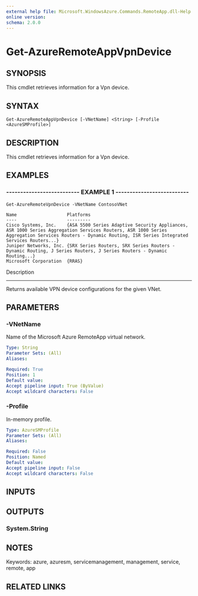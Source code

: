 ```yaml
---
external help file: Microsoft.WindowsAzure.Commands.RemoteApp.dll-Help.xml
online version: 
schema: 2.0.0
---
```


# Get-AzureRemoteAppVpnDevice
## SYNOPSIS
This cmdlet retrieves information for a Vpn device.

## SYNTAX

```
Get-AzureRemoteAppVpnDevice [-VNetName] <String> [-Profile <AzureSMProfile>]
```

## DESCRIPTION
This cmdlet retrieves information for a Vpn device.

## EXAMPLES

### -------------------------- EXAMPLE 1 --------------------------
```
Get-AzureRemoteVpnDevice -VNetName ContosoVNet

Name                   Platforms
----                   ---------
Cisco Systems, Inc.    {ASA 5500 Series Adaptive Security Appliances, ASR 1000 Series Aggregation Services Routers, ASR 1000 Series Aggregation Services Routers - Dynamic Routing, ISR Series Integrated Services Routers...}
Juniper Networks, Inc. {SRX Series Routers, SRX Series Routers - Dynamic Routing, J Series Routers, J Series Routers - Dynamic Routing...}
Microsoft Corporation  {RRAS}
```

Description

-----------

Returns available VPN device configurations for the given VNet.

## PARAMETERS

### -VNetName
Name of the Microsoft Azure RemoteApp virtual network.

```yaml
Type: String
Parameter Sets: (All)
Aliases: 

Required: True
Position: 1
Default value: 
Accept pipeline input: True (ByValue)
Accept wildcard characters: False
```

### -Profile
In-memory profile.

```yaml
Type: AzureSMProfile
Parameter Sets: (All)
Aliases: 

Required: False
Position: Named
Default value: 
Accept pipeline input: False
Accept wildcard characters: False
```

## INPUTS

## OUTPUTS

### System.String

## NOTES
Keywords: azure, azuresm, servicemanagement, management, service, remote, app

## RELATED LINKS

